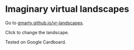 # Imaginary virtual landscapes

Go to [gmarty.github.io/vr-landscapes](https://gmarty.github.io/vr-landscapes).

Click to change the landscape.

Tested on Google Cardboard.
